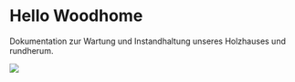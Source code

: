 # Hello Woodhome

Dokumentation zur Wartung und Instandhaltung unseres Holzhauses und rundherum.

![](my/documentation.gif)
